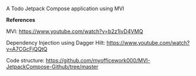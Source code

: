 A Todo Jetpack Compose application using MVI

  **References**

  MVI: https://www.youtube.com/watch?v=b2z1jvD4VMQ

  Dependency Injection using Dagger Hilt: https://www.youtube.com/watch?v=A7CGcFjQQtQ

  Code structure: https://github.com/myofficework000/MVI-JetpackCompose-Github/tree/master

